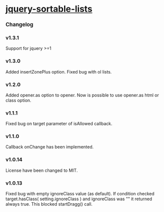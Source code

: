 <h1><a href="http://camohub.github.io/jquery-sortable-lists/index.html">jquery-sortable-lists</a></h1>
<h2 style="font-size:17px">Changelog</h2>

<h3>v1.3.1</h3>
<p>Support for jquery >=1</p>

<h3>v1.3.0</h3>
<p>Added insertZonePlus option. Fixed bug with ol lists.</p>

<h3>v1.2.0</h3>
<p>Added opener.as option to opener. Now is possible to use opener.as html or class option.</p>

<h3>v1.1.1</h3>
<p>Fixed bug on target parameter of isAllowed callback.</p>

<h3>v1.1.0</h3>
<p>Callback onChange has been implemented.</p>

<h3>v1.0.14</h3>
<p>License have been changed to MIT.</p>

<h3>v1.0.13</h3>
<p>Fixed bug with empty ignoreClass value (as default). If condition checked target.hasClass( setting.ignoreClass ) and ignoreClass was "" it returned always true. This blocked startDragg() call.</p>

				
